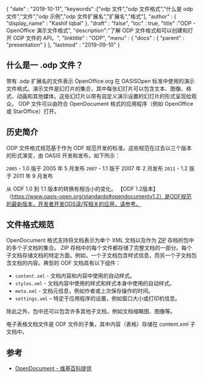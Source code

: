 {
  "date" : "2019-10-11",
  "keywords" :["odp 文件","odp 文件格式","什么是 odp 文件","文件","odp 示例","odp 文件扩展名","扩展名","格式"],
  "author" : {
    "display_name" : "Kashif Iqbal"
},
  "draft" : "false",
  "toc" : true,
  "title" :"ODP - OpenOffice 演示文件格式",
  "description":"了解 ODP 文件格式和可以创建和打开 ODP 文件的 API。",
  "linktitle" : "ODP",
  "menu" : {
    "docs" : {
      "parent" : "presentation"
}
},
  "lastmod" : "2019-09-10"
}

## 什么是一 .odp 文件？

带有 .odp 扩展名的文件表示 OpenOffice.org 在 OASISOpen 标准中使用的演示文件格式。演示文件是幻灯片的集合，其中每张幻灯片可以包含文本、图像、格式、动画和其他媒体。这些幻灯片以带有自定义演示设置的幻灯片的形式呈现给观众。 ODP 文件可以由符合 OpenDocument 格式的应用程序（例如 OpenOffice 或 StarOffice）打开。

## 历史简介

ODP 文件格式规范基于作为 ODF 规范开发的标准。这些规范在过去以三个版本的形式演变，由 OASIS 开发和发布，如下所示：

`2005` - 1.0 版于 2005 年 5 月发布
`2007` - 1.1 版于 2007 年 2 月发布
`2011` - 1.2 版于 2011 年 9 月发布

从 ODF 1.0 到 1.1 版本的转换有相当小的变化。 【ODF 1.2版本】（https://www.oasis-open.org/standards#opendocumentv1.2）是ODF规范的最新版本，开发者开发ODS读/写相关的应用，请参考。

## 文件格式规范

OpenDocument 格式支持将文档表示为单个 XML 文档以及作为 [ZIP](/compression/zip/) 存档的包中的多个子文档的集合。 ZIP 存档中的每个文件都存储了完整文档的一部分。每个子文档存储文档的特定方面。例如，一个子文档包含样式信息，而另一个子文档包含文档的内容。典型的 ODF 文档具有以下组件：

* `content.xml` - 文档内容和内容中使用的自动样式。
* `styles.xml` - 文档内容中使用的样式和样式本身中使用的自动样式。
* `meta.xml` - 文档元信息，例如作者或上次保存操作的时间。
* `settings.xml` – 特定于应用程序的设置，例如窗口大小或打印机信息。

除此之外，包中还可以包含许多其他子文档，例如文档缩略图、图像等。

电子表格文档文件是 ODF 文件的子集，其中内容（表格）存储在 content.xml 子文档中。

## 参考

* [OpenDocument - 维基百科提供](https://en.wikipedia.org/wiki/OpenDocument)

